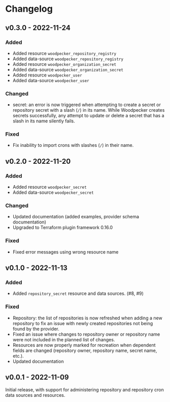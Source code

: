 # Changelog

## v0.3.0 - 2022-11-24

### Added

- Added resource `woodpecker_repository_registry`
- Added data-source `woodpecker_repository_registry`
- Added resource `woodpecker_organization_secret`
- Added data-source `woodpecker_organization_secret`
- Added resource `woodpecker_user`
- Added data-source `woodpecker_user`

### Changed

- secret: an error is now triggered when attempting to create a secret
  or repository secret with a slash (`/`) in its name. While Woodpecker
  creates secrets successfully, any attempt to update or delete a secret
  that has a slash in its name silently fails.

### Fixed

- Fix inability to import crons with slashes (`/`) in their name.


## v0.2.0 - 2022-11-20

### Added

- Added resource `woodpecker_secret`
- Added data-source `woodpecker_secret`

### Changed

- Updated documentation (added examples, provider schema documentation)
- Upgraded to Terraform plugin framework 0.16.0

### Fixed

- Fixed error messages using wrong resource name


## v0.1.0 - 2022-11-13

### Added

* Added `repository_secret` resource and data sources. (#8, #9)

### Fixed

* Repository: the list of repositories is now refreshed when adding a new repository to fix an issue with newly created repositories not being found by the provider.
* Fixed an issue where changes to repository owner or repository name were not included in the planned list of changes.
* Resources are now properly marked for recreation when dependent fields are changed (repository owner, repository name, secret name, etc.).
* Updated documentation


## v0.0.1 - 2022-11-09

Initial release, with support for administering repository and
repository cron data sources and resources.
